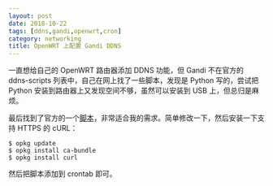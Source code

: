 ```yaml
---
layout: post
date: 2018-10-22
tags: [ddns,gandi,openwrt,cron]
category: networking
title: OpenWRT 上配置 Gandi DDNS
---
```


一直想给自己的 OpenWRT 路由器添加 DDNS 功能，但 Gandi 不在官方的 ddns-scripts 列表中，自己在网上找了一些脚本，发现是 Python 写的，尝试把 Python 安装到路由器上又发现空间不够，虽然可以安装到 USB 上，但总归是麻烦。

最后找到了官方的一个[脚本](https://github.com/Gandi/api-examples/blob/master/bash/livedns/mywanip.sh)，非常适合我的需求。简单修改一下，然后安装一下支持 HTTPS 的 cURL：

```
$ opkg update
$ opkg install ca-bundle
$ opkg install curl
```

然后把脚本添加到 crontab 即可。
